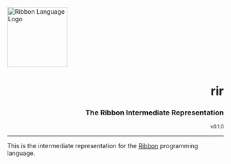 <div align="left">
  <img style="height: 10em"
       alt="Ribbon Language Logo"
       src="https://ribbon-lang.github.io/images/logo_full.svg"
       />
</div>

<div align="right">
  <h1>rir</h1>
  <h3>The Ribbon Intermediate Representation</h3>
  <sup>v0.1.0</sup>
</div>

---

This is the intermediate representation for the
[Ribbon](https://ribbon-lang.github.io) programming language.


